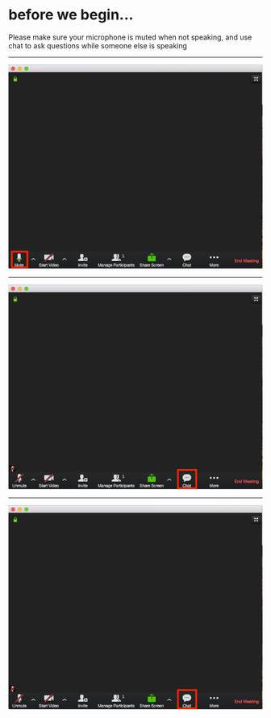 # before we begin...

Please make sure your microphone is muted when not speaking, and use chat to ask questions while someone else is speaking

---

![default screen](images/blank.png)

---

![mute your microphone](images/mute.png)

---

![chat with everyone](images/chat.png)

